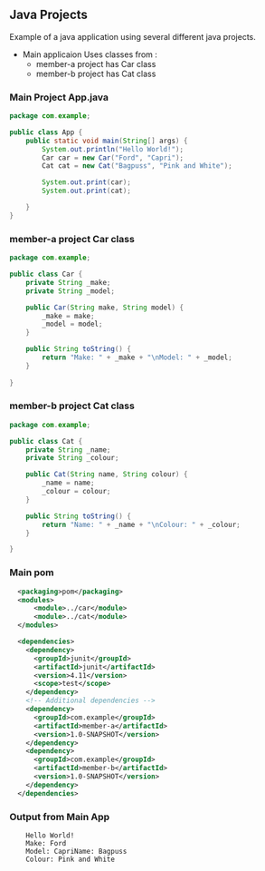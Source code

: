 ## Java Projects

Example of a java application using several different java projects.

* Main applicaion
    Uses classes from :
    * member-a project has Car class
    * member-b project has Cat class

### Main Project App.java
```java
package com.example;

public class App {
    public static void main(String[] args) {
        System.out.println("Hello World!");
        Car car = new Car("Ford", "Capri");
        Cat cat = new Cat("Bagpuss", "Pink and White");

        System.out.print(car);
        System.out.print(cat);

    }
}
```
### member-a project Car class
```java
package com.example;

public class Car {
    private String _make;
    private String _model;

    public Car(String make, String model) {
        _make = make;
        _model = model;
    }

    public String toString() {
        return "Make: " + _make + "\nModel: " + _model;
    }
 
}
```

### member-b project Cat class
```java
package com.example;

public class Cat {
    private String _name;
    private String _colour;

    public Cat(String name, String colour) {
        _name = name;
        _colour = colour;
    }

    public String toString() {
        return "Name: " + _name + "\nColour: " + _colour;
    }

}
```
### Main pom

```xml
  <packaging>pom</packaging>
  <modules>
      <module>../car</module>
      <module>../cat</module>
  </modules>

  <dependencies>
    <dependency>
      <groupId>junit</groupId>
      <artifactId>junit</artifactId>
      <version>4.11</version>
      <scope>test</scope>
    </dependency>
    <!-- Additional dependencies -->
    <dependency>
      <groupId>com.example</groupId>
      <artifactId>member-a</artifactId>
      <version>1.0-SNAPSHOT</version>
    </dependency>
    <dependency>
      <groupId>com.example</groupId>
      <artifactId>member-b</artifactId>
      <version>1.0-SNAPSHOT</version>
    </dependency>
  </dependencies>

```


### Output from Main App
```
    Hello World!
    Make: Ford
    Model: CapriName: Bagpuss
    Colour: Pink and White  
```